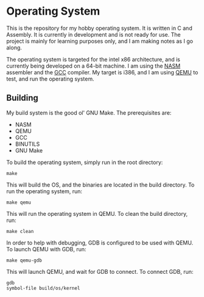 # Operating System

This is the repository for my hobby operating system. It is written in C and Assembly. It is currently in development and is not ready for use. The project is mainly for learning purposes only, and I am making notes as I go along.

The operating system is targeted for the intel x86 architecture, and is currently being developed on a 64-bit machine. I am using the [NASM](https://www.nasm.us/) assembler and the [GCC](https://gcc.gnu.org/) compiler. My target is i386, and I am using [QEMU](https://www.qemu.org/) to test, and run the operating system.

## Building
My build system is the good ol' GNU Make. The prerequisites are:
- NASM
- QEMU
- GCC
- BINUTILS
- GNU Make

To build the operating system, simply run in the root directory:
```
make
```
This will build the OS, and the binaries are located in the build directory. To run the operating system, run:
```
make qemu
```
This will run the operating system in QEMU. To clean the build directory, run:
```
make clean
```

In order to help with debugging, GDB is configured to be used with QEMU. To launch QEMU with GDB, run:
```
make qemu-gdb
```
This will launch QEMU, and wait for GDB to connect. To connect GDB, run:
```
gdb
symbol-file build/os/kernel
```